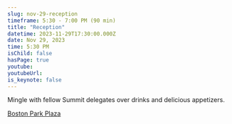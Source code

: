 ```yaml
---
slug: nov-29-reception
timeframe: 5:30 - 7:00 PM (90 min)
title: "Reception"
datetime: 2023-11-29T17:30:00.000Z
date: Nov 29, 2023
time: 5:30 PM
isChild: false
hasPage: true
youtube: 
youtubeUrl: 
is_keynote: false
---
```

Mingle with fellow Summit delegates over drinks and delicious appetizers.

<p>
	<a class="text-green-300 cursor-pointer" href="https://goo.gl/maps/GuHdtLUGEEL8ztRQ9">Boston Park Plaza</a>
</p>
